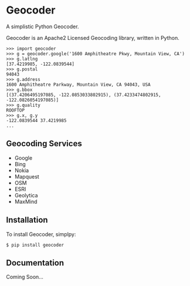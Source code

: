 Geocoder
========

A simplistic Python Geocoder.

Geocoder is an Apache2 Licensed Geocoding library, written in Python.

    >>> import geocoder
    >>> g = geocoder.google('1600 Amphitheatre Pkwy, Mountain View, CA')
    >>> g.latlng
    [37.4219985, -122.0839544]
    >>> g.postal
    94043
    >>> g.address
    1600 Amphitheatre Parkway, Mountain View, CA 94043, USA
    >>> g.bbox
    [(37.4206495197085, -122.0853033802915), (37.4233474802915, -122.0826054197085)]
    >>> g.quality
    ROOFTOP
    >>> g.x, g.y
    -122.0839544 37.4219985
    ...

Geocoding Services
------------------

- Google
- Bing
- Nokia
- Mapquest
- OSM
- ESRI
- Geolytica
- MaxMind

Installation
------------

To install Geocoder, simplpy:

    $ pip install geocoder


Documentation
-------------

Coming Soon...
